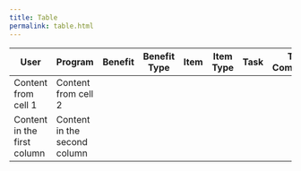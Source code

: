 ```yaml
---
title: Table  
permalink: table.html  
---
```


User | Program | Benefit | Benefit Type | Item | Item Type | Task | Task Component |   
---- | ------- | ------- | ------------ | ---- | --------- | ---- | -------------- |  
Content from cell 1 | Content from cell 2 | | | 
Content in the first column | Content in the second column